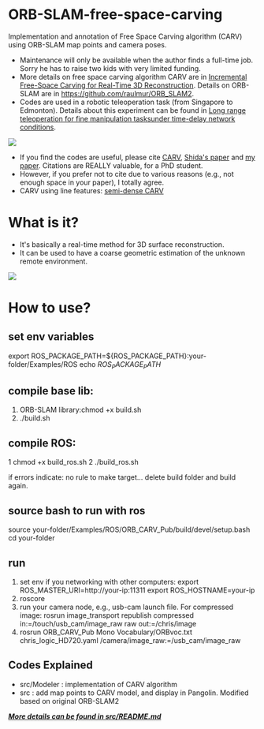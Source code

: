 # ORB-SLAM-free-space-carving

Implementation and annotation of Free Space Carving algorithm (CARV) using ORB-SLAM map points and camera poses.

- Maintenance will only be available when the author finds a full-time job. Sorry he has to raise two kids with very limited funding.
- More details on free space carving algorithm CARV are in [Incremental Free-Space Carving for Real-Time 3D Reconstruction][1]. Details on ORB-SLAM are in https://github.com/raulmur/ORB_SLAM2.
- Codes are used in a robotic teleoperation task (from Singapore to Edmonton). Details about this experiment can be found in [Long  range  teleoperation  for  fine  manipulation  tasksunder  time-delay  network  conditions][2].

![](https://github.com/atlas-jj/ORB-SLAM-free-space-carving/blob/master/expOverview.png?raw=true)

- If you find the codes are useful, please cite [CARV][1], [Shida's paper][3] and [my paper][2]. Citations are REALLY valuable, for a PhD student.
- However, if you prefer not to cite due to various reasons (e.g., not enough space in your paper), I totally agree.
- CARV using line features: [semi-dense CARV][5]

# What is it?
- It's basically a real-time method for 3D surface reconstruction.
- It can be used to have a coarse geometric estimation of the unknown remote environment.

![](https://github.com/atlas-jj/ORB-SLAM-free-space-carving/blob/master/Screenshot.png?raw=true)

# How to use?
## set env variables
export ROS_PACKAGE_PATH=${ROS_PACKAGE_PATH}:your-folder/Examples/ROS
echo $ROS_PACKAGE_PATH$

## compile base lib:
1. ORB-SLAM library:chmod +x build.sh
2. ./build.sh

## compile ROS:
1 chmod +x build_ros.sh
2 ./build_ros.sh

if errors indicate: no rule to make target...
delete build folder and build again.

## source bash to run with ros
source your-folder/Examples/ROS/ORB_CARV_Pub/build/devel/setup.bash
cd your-folder

## run
1. set env if you networking with other computers:
export ROS_MASTER_URI=http://your-ip:11311
export ROS_HOSTNAME=your-ip
2. roscore
3. run your camera node, e.g., usb-cam launch file. For compressed image: rosrun image_transport republish compressed in:=/touch/usb_cam/image_raw raw out:=/chris/image
4. rosrun ORB_CARV_Pub Mono Vocabulary/ORBvoc.txt chris_logic_HD720.yaml /camera/image_raw:=/usb_cam/image_raw

## Codes Explained
- src/Modeler : implementation of CARV algorithm
- src : add map points to CARV model, and display in Pangolin. Modified based on original ORB-SLAM2

***[More details can be found in src/README.md][4]***

[1]: https://webdocs.cs.ualberta.ca/~dana/Papers/103dpvt_Lovi.pdf
[2]: https://arxiv.org/abs/1903.09189
[3]: https://arxiv.org/abs/1708.03275
[4]: https://github.com/atlas-jj/ORB-SLAM-free-space-carving/tree/master/src
[5]: https://github.com/shidahe/semidense-lines
